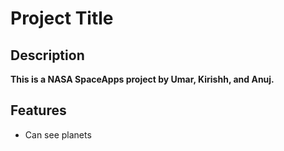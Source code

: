 # Project Title

## Description

**This is a NASA SpaceApps project by Umar, Kirishh, and Anuj.**

## Features

- Can see planets

